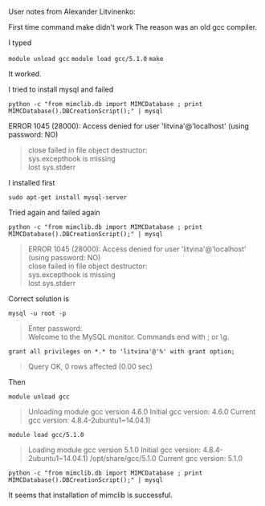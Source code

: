 User notes from Alexander Litvinenko:

First time command make didn't work The reason was an old gcc compiler. 

I typed

`module unload gcc`
`module load gcc/5.1.0`
`make`

It worked.

I tried to install mysql and failed

`python -c "from mimclib.db import MIMCDatabase ; print MIMCDatabase().DBCreationScript();" | mysql`

ERROR 1045 (28000): Access denied for user 'litvina'@'localhost' (using password: NO)

>close failed in file object destructor: <br />
>sys.excepthook is missing <br />
>lost sys.stderr 

I installed first

`sudo apt-get install mysql-server`

Tried again and failed again

`python -c "from mimclib.db import MIMCDatabase ; print MIMCDatabase().DBCreationScript();" | mysql`

>ERROR 1045 (28000): Access denied for user 'litvina'@'localhost' (using password: NO) <br />
>close failed in file object destructor: <br />
>sys.excepthook is missing <br />
>lost sys.stderr 

Correct solution is

`mysql -u root -p`

>Enter password: <br />
>Welcome to the MySQL monitor.  Commands end with ; or \g.


`grant all privileges on *.* to 'litvina'@'%' with grant option;`

>Query OK, 0 rows affected (0.00 sec)



Then

`module unload gcc`

>Unloading module gcc version 4.6.0
>Initial gcc version: 4.6.0
>Current gcc version: 4.8.4-2ubuntu1~14.04.1)

`module load gcc/5.1.0`

>Loading module gcc version 5.1.0
>Initial gcc version: 4.8.4-2ubuntu1~14.04.1)
>/opt/share/gcc/5.1.0
>Current gcc version: 5.1.0

`python -c "from mimclib.db import MIMCDatabase ; print MIMCDatabase().DBCreationScript();" | mysql`

It seems that installation of mimclib is successful.

